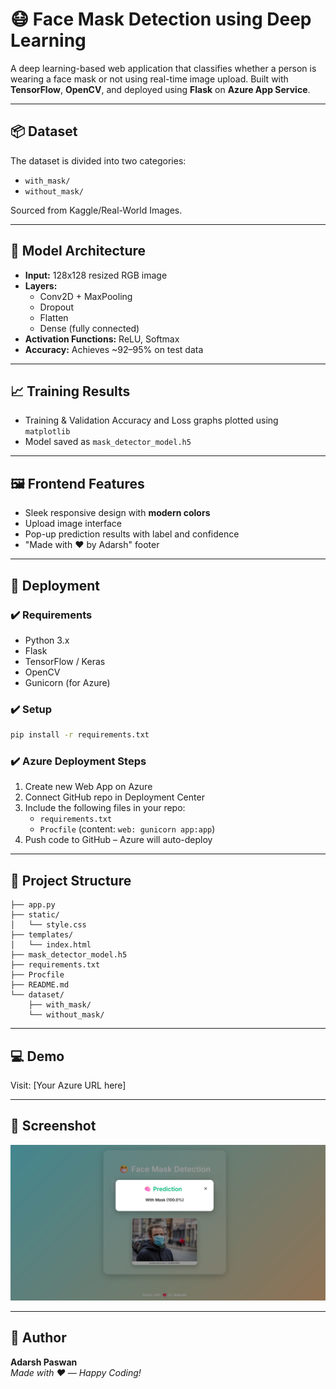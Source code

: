# 😷 Face Mask Detection using Deep Learning

A deep learning-based web application that classifies whether a person is wearing a face mask or not using real-time image upload. Built with **TensorFlow**, **OpenCV**, and deployed using **Flask** on **Azure App Service**.

---

## 📦 Dataset

The dataset is divided into two categories:
- `with_mask/`
- `without_mask/`

Sourced from Kaggle/Real-World Images.

---

## 🧠 Model Architecture

- **Input:** 128x128 resized RGB image
- **Layers:**
  - Conv2D + MaxPooling
  - Dropout
  - Flatten
  - Dense (fully connected)
- **Activation Functions:** ReLU, Softmax
- **Accuracy:** Achieves ~92–95% on test data

---

## 📈 Training Results

- Training & Validation Accuracy and Loss graphs plotted using `matplotlib`
- Model saved as `mask_detector_model.h5`

---

## 🖼️ Frontend Features

- Sleek responsive design with **modern colors**
- Upload image interface
- Pop-up prediction results with label and confidence
- "Made with ❤️ by Adarsh" footer

---

## 🚀 Deployment

### ✔️ Requirements
- Python 3.x
- Flask
- TensorFlow / Keras
- OpenCV
- Gunicorn (for Azure)

### ✔️ Setup
```bash
pip install -r requirements.txt
```

### ✔️ Azure Deployment Steps

1. Create new Web App on Azure
2. Connect GitHub repo in Deployment Center
3. Include the following files in your repo:
   - `requirements.txt`
   - `Procfile` (content: `web: gunicorn app:app`)
4. Push code to GitHub – Azure will auto-deploy

---

## 📁 Project Structure

```
├── app.py
├── static/
│   └── style.css
├── templates/
│   └── index.html
├── mask_detector_model.h5
├── requirements.txt
├── Procfile
├── README.md
└── dataset/
    ├── with_mask/
    └── without_mask/
```

---

## 💻 Demo

Visit: [Your Azure URL here]

---

## 📸 Screenshot

![screenshot](static/screenshot.png)

---

## 🙌 Author

**Adarsh Paswan**  
*Made with ❤️ — Happy Coding!*
